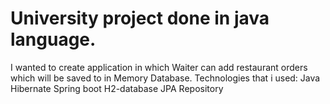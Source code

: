 # University project done in java language.
I wanted to create application in which Waiter can add restaurant orders which will be saved to in Memory Database.
Technologies that i used:
Java
Hibernate
Spring boot
H2-database
JPA Repository
